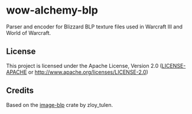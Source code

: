 # wow-alchemy-blp

Parser and encoder for Blizzard BLP texture files used in Warcraft III and World of Warcraft.


## License

This project is licensed under the Apache License, Version 2.0 ([LICENSE-APACHE](LICENSE-APACHE) or <http://www.apache.org/licenses/LICENSE-2.0>)


## Credits

Based on the [image-blp](https://github.com/zloy-tulen/image-blp) crate by zloy_tulen.
